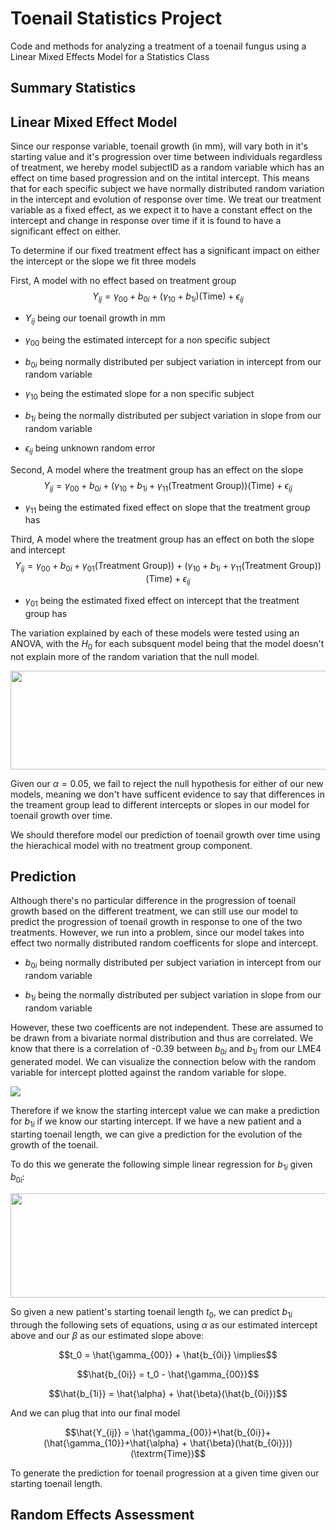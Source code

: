# Toenail Statistics Project
Code and methods for analyzing a treatment of a toenail fungus using a Linear Mixed Effects Model for a Statistics Class
## Summary Statistics

## Linear Mixed Effect Model

Since our response variable, toenail growth (in mm), will vary both in it's starting value and it's progression over time between individuals regardless of treatment, we hereby model subjectID as a random variable which has an effect on time based progression and on the intital intercept. This means that for each specific subject we have normally distributed random variation in the intercept and evolution of response over time. We treat our treatment variable as a fixed effect, as we expect it to have a constant effect on the intercept and change in response over time if it is found to have a significant effect on either.

To determine if our fixed treatment effect has a significant impact on either the intercept or the slope we fit three models

First, A model with no effect based on treatment group
$$Y_{ij} = \gamma_{00}+b_{0i}+(\gamma_{10}+b_{1i})(\textrm{Time}) + \epsilon_{ij}$$

- $Y_{ij}$ being our toenail growth in mm

- $\gamma_{00}$ being the estimated intercept for a non specific subject

- $b_{0i}$ being normally distributed per subject variation in intercept from our random variable

- $\gamma_{10}$ being the estimated slope for a non specific subject

- $b_{1i}$ being the normally distributed per subject variation in slope from our random variable

- $\epsilon_{ij}$ being unknown random error

Second, A model where the treatment group has an effect on the slope
$$Y_{ij} = \gamma_{00}+b_{0i}+(\gamma_{10}+b_{1i}+\gamma_{11}(\textrm{Treatment Group}))(\textrm{Time}) + \epsilon_{ij}$$

- $\gamma_{11}$ being the estimated fixed effect on slope that the treatment group has

Third, A model where the treatment group has an effect on both the slope and intercept
$$Y_{ij} = \gamma_{00}+b_{0i}+\gamma_{01}(\textrm{Treatment Group)})+(\gamma_{10}+b_{1i}+\gamma_{11}(\textrm{Treatment Group}))(\textrm{Time}) + \epsilon_{ij}$$

- $\gamma_{01}$ being the estimated fixed effect on intercept that the treatment group has

The variation explained by each of these models were tested using an ANOVA, with the $H_0$ for each subsquent model being that the model doesn't not explain more of the random variation that the null model.

<image src = "https://github.com/raforsyth/toenail-stats-project/blob/main/toenail-stats-project/images/model_anova.png" width = "774" height = "158">

Given our $\alpha = 0.05$, we fail to reject the null hypothesis for either of our new models, meaning we don't have sufficent evidence to say that differences in the treament group lead to different intercepts or slopes in our model for toenail growth over time.

We should therefore model our prediction of toenail growth over time using the hierachical model with no treatment group component.

## Prediction

Although there's no particular difference in the progression of toenail growth based on the different treatment, we can still use our model to predict the progression of toenail growth in response to one of the two treatments. However, we run into a problem, since our model takes into effect two normally distributed random coefficents for slope and intercept.

- $b_{0i}$ being normally distributed per subject variation in intercept from our random variable

- $b_{1i}$ being the normally distributed per subject variation in slope from our random variable

However, these two coefficents are not independent. These are assumed to be drawn from a bivariate normal distribution and thus are correlated. We know that there is a correlation of -0.39 between $b_{0i}$ and $b_{1i}$ from our LME4 generated model. We can visualize the connection below with the random variable for intercept plotted against the random variable for slope.

<image src = "https://github.com/raforsyth/toenail-stats-project/blob/main/toenail-stats-project/images/rand_int_rand_slope.png">

Therefore if we know the starting intercept value we can make a prediction for $b_{1i}$ if we know our starting intercept. If we have a new patient and a starting toenail length, we can give a prediction for the evolution of the growth of the toenail.

To do this we generate the following simple linear regression for $b_{1i}$ given $b_{0i}$:

<image src = "https://github.com/raforsyth/toenail-stats-project/blob/main/toenail-stats-project/images/linear_reg_table.png" width = "690" height = "167">

So given a new patient's starting toenail length $t_0$, we can predict $b_{1i}$ through the following sets of equations, using $\alpha$ as our estimated intercept above and our $\beta$ as our estimated slope above:

$$t_0 = \hat{\gamma_{00}} + \hat{b_{0i}} \implies$$

$$\hat{b_{0i}} = t_0 - \hat{\gamma_{00}}$$

$$\hat{b_{1i}} = \hat{\alpha} + \hat{\beta}(\hat{b_{0i}})$$

And we can plug that into our final model

$$\hat{Y_{ij}} = \hat{\gamma_{00}}+\hat{b_{0i}}+(\hat{\gamma_{10}}+\hat{\alpha} + \hat{\beta}(\hat{b_{0i}}))(\textrm{Time})$$

To generate the prediction for toenail progression at a given time given our starting toenail length.
## Random Effects Assessment